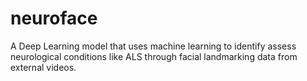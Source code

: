 # neuroface
A Deep Learning model that uses machine learning to identify assess neurological conditions like ALS through facial landmarking data from external videos.
